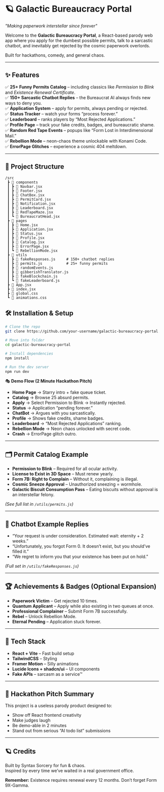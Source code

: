 # 🪐 Galactic Bureaucracy Portal  
*"Making paperwork interstellar since forever"*  

Welcome to the **Galactic Bureaucracy Portal**, a React-based parody web app where you apply for the dumbest possible permits, talk to a sarcastic chatbot, and inevitably get rejected by the cosmic paperwork overlords.  

Built for hackathons, comedy, and general chaos.  

---

## ✨ Features

✅ **25+ Funny Permits Catalog** – including classics like *Permission to Blink* and *Existence Renewal Certificate*.  
✅ **150+ Sarcastic Chatbot Replies** – the Bureaucrat AI always finds new ways to deny you.  
✅ **Application System** – apply for permits, always pending or rejected.  
✅ **Status Tracker** – watch your forms “process forever.”  
✅ **Leaderboard** – ranks players by “Most Rejected Applications.”  
✅ **Profile Page** – track your fake credits, badges, and bureaucratic shame.  
✅ **Random Red Tape Events** – popups like “Form Lost in Interdimensional Mail.”  
✅ **Rebellion Mode** – neon-chaos theme unlockable with Konami Code.  
✅ **ErrorPage Glitches** – experience a cosmic 404 meltdown.  

---

## 📂 Project Structure

```plaintext
/src
 ┣ 📂 components
 ┃ ┣ 📄 Navbar.jsx
 ┃ ┣ 📄 Footer.jsx
 ┃ ┣ 📄 ChatBox.jsx
 ┃ ┣ 📄 PermitCard.jsx
 ┃ ┣ 📄 Notification.jsx
 ┃ ┣ 📄 Leaderboard.jsx
 ┃ ┣ 📄 RedTapeMaze.jsx
 ┃ ┗ 📄 BureaucratHead.jsx
 ┣ 📂 pages
 ┃ ┣ 📄 Home.jsx
 ┃ ┣ 📄 Application.jsx
 ┃ ┣ 📄 Status.jsx
 ┃ ┣ 📄 Profile.jsx
 ┃ ┣ 📄 Catalog.jsx
 ┃ ┣ 📄 ErrorPage.jsx
 ┃ ┗ 📄 RebellionMode.jsx
 ┣ 📂 utils
 ┃ ┣ 📄 fakeResponses.js     # 150+ chatbot replies
 ┃ ┣ 📄 permits.js           # 25+ funny permits
 ┃ ┣ 📄 randomEvents.js
 ┃ ┣ 📄 gibberishTranslator.js
 ┃ ┣ 📄 fakeBlockchain.js
 ┃ ┗ 📄 fakeLeaderboard.js
 ┣ 📄 App.jsx
 ┣ 📄 index.jsx
 ┣ 📄 global.css
 ┗ 📄 animations.css
```

## 🛠️ Installation & Setup

```bash
# Clone the repo
git clone https://github.com/your-username/galactic-bureaucracy-portal.git

# Move into folder
cd galactic-bureaucracy-portal

# Install dependencies
npm install

# Run the dev server
npm run dev
```

🎭 **Demo Flow (2 Minute Hackathon Pitch)**

- **Home Page** → Starry intro + fake queue ticket.  
- **Catalog** → Browse 25 absurd permits.  
- **Apply** → Select Permission to Blink → Instantly rejected.  
- **Status** → Application “pending forever.”  
- **ChatBot** → Argues with you sarcastically.  
- **Profile** → Shows fake credits, shame badges.  
- **Leaderboard** → “Most Rejected Applications” ranking.  
- **Rebellion Mode** → Neon chaos unlocked with secret code.  
- **Crash** → ErrorPage glitch outro.

---

## 🗂 Permit Catalog Example

- **Permission to Blink** – Required for all ocular activity.  
- **License to Exist in 3D Space** – Must renew yearly.  
- **Form 7B: Right to Complain** – Without it, complaining is illegal.  
- **Cosmic Sneeze Approval** – Unauthorized sneezing = wormhole.  
- **Galactic Biscuit Consumption Pass** – Eating biscuits without approval is an interstellar felony.  

*(See full list in `/utils/permits.js`)*

---

## 🤖 Chatbot Example Replies

- “Your request is under consideration. Estimated wait: eternity + 2 weeks.”  
- “Unfortunately, you forgot Form 0. It doesn’t exist, but you should’ve filled it.”  
- “We regret to inform you that your existence has been put on hold.”  

*(Full set in `/utils/fakeResponses.js`)*

---

## 🏆 Achievements & Badges (Optional Expansion)

- **Paperwork Victim** – Get rejected 10 times.  
- **Quantum Applicant** – Apply while also existing in two queues at once.  
- **Professional Complainer** – Submit Form 7B successfully.  
- **Rebel** – Unlock Rebellion Mode.  
- **Eternal Pending** – Application stuck forever.

---

## 🚀 Tech Stack

- **React + Vite** – Fast build setup  
- **TailwindCSS** – Styling  
- **Framer Motion** – Silly animations  
- **Lucide Icons + shadcn/ui** – UI components  
- **Fake APIs** – sarcasm as a service™  

---

## 👾 Hackathon Pitch Summary

This project is a useless parody product designed to:  

- Show off React frontend creativity  
- Make judges laugh  
- Be demo-able in 2 minutes  
- Stand out from serious “AI todo list” submissions  

---

## 🪐 Credits

Built by Syntax Sorcery for fun & chaos.  
Inspired by every time we’ve waited in a real government office.  

**Remember:** Existence requires renewal every 12 months. Don’t forget Form 9X-Gamma.
